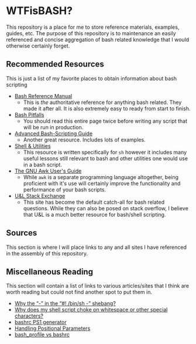 # WTFisBASH?

This repository is a place for me to store reference materials, examples, guides, etc.  The purpose of this repository
is to maintenance an easily referenced and concise aggregation of bash related knowledge that I would otherwise
certainly forget.

## Recommended Resources

This is just a list of my favorite places to obtain information about bash scripting

* [Bash Reference Manual](https://www.gnu.org/software/bash/manual/bash.html)
  * This is *the* authoritative reference for anything bash related.  They made it after all.  It is also extremely easy
  to ready from start to finish.
* [Bash Pitfalls](http://mywiki.wooledge.org/BashPitfalls)
  * You should read this entire page twice before writing any script that will be run in production.
* [Advanced Bash-Scripting Guide](http://tldp.org/LDP/abs/html/)
  * Another great resource.  Includes lots of examples.
* [Shell & Utilities](http://pubs.opengroup.org/onlinepubs/9699919799.2016edition/utilities/contents.html)
  * This resource is written specifically for `sh` however it includes many useful lessons still relevant to bash and
  other utilities one would use in a bash script.
* [The GNU Awk User's Guide](https://www.gnu.org/software/gawk/manual/gawk.html)
  * While `awk` is a separate programming language altogether, being proficient with it's use will certainly improve
  the functionality and performance of your bash scripts.
* [U&L Stack Exchange](https://unix.stackexchange.com/)
  * This site has become the default catch-all for bash related questions.  While they can also be posed on
  stack overflow, I believe that U&L is a much better resource for bash/shell scripting.

## Sources

This section is where I will place links to any and all sites I have referenced in the assembly of this repository.

## Miscellaneous Reading

This section will contain a list of links to various articles/sites that I think are worth reading but could not find
another spot to put them in.

* [Why the “-” in the “#! /bin/sh -” shebang?](https://unix.stackexchange.com/q/351729/237982)
* [Why does my shell script choke on whitespace or other special characters?](https://unix.stackexchange.com/q/131766/237982)
* [bashrc PS1 generator](http://bashrcgenerator.com/)
* [Handling Positional Parameters](http://wiki.bash-hackers.org/scripting/posparams)
* [bash_profile vs bashrc](http://www.joshstaiger.org/archives/2005/07/bash_profile_vs.html)
